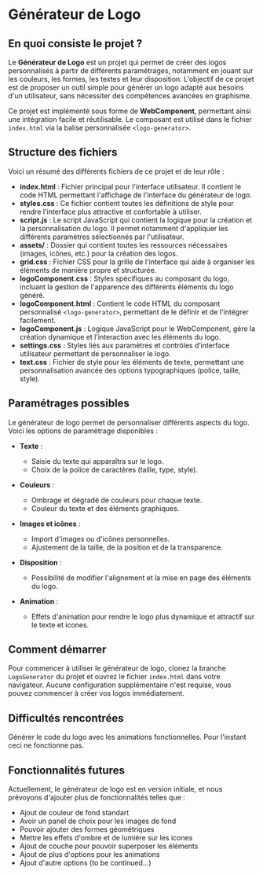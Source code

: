 # Générateur de Logo

## En quoi consiste le projet ?
Le **Générateur de Logo** est un projet qui permet de créer des logos personnalisés à partir de différents paramétrages, notamment en jouant sur les couleurs, les formes, les textes et leur disposition. L'objectif de ce projet est de proposer un outil simple pour générer un logo adapté aux besoins d'un utilisateur, sans nécessiter des compétences avancées en graphisme.

Ce projet est implémenté sous forme de **WebComponent**, permettant ainsi une intégration facile et réutilisable. Le composant est utilisé dans le fichier `index.html` via la balise personnalisée `<logo-generator>`.

## Structure des fichiers
Voici un résumé des différents fichiers de ce projet et de leur rôle :

- **index.html** : Fichier principal pour l'interface utilisateur. Il contient le code HTML permettant l'affichage de l'interface du générateur de logo.
- **styles.css** : Ce fichier contient toutes les définitions de style pour rendre l'interface plus attractive et confortable à utiliser.
- **script.js** : Le script JavaScript qui contient la logique pour la création et la personnalisation du logo. Il permet notamment d'appliquer les différents paramètres sélectionnés par l'utilisateur.
- **assets/** : Dossier qui contient toutes les ressources nécessaires (images, icônes, etc.) pour la création des logos.
- **grid.css** : Fichier CSS pour la grille de l'interface qui aide à organiser les éléments de manière propre et structurée.
- **logoComponent.css** : Styles spécifiques au composant du logo, incluant la gestion de l'apparence des différents éléments du logo généré.
- **logoComponent.html** : Contient le code HTML du composant personnalisé `<logo-generator>`, permettant de le définir et de l'intégrer facilement.
- **logoComponent.js** : Logique JavaScript pour le WebComponent, gère la création dynamique et l'interaction avec les éléments du logo.
- **settings.css** : Styles liés aux paramètres et contrôles d’interface utilisateur permettant de personnaliser le logo.
- **text.css** : Fichier de style pour les éléments de texte, permettant une personnalisation avancée des options typographiques (police, taille, style).

## Paramétrages possibles
Le générateur de logo permet de personnaliser différents aspects du logo. Voici les options de paramétrage disponibles :

- **Texte** : 
  - Saisie du texte qui apparaîtra sur le logo.
  - Choix de la police de caractères (taille, type, style).

- **Couleurs** :
  - Ombrage et dégradé de couleurs pour chaque texte.
  - Couleur du texte et des éléments graphiques.

- **Images et icônes** :
  - Import d'images ou d'icônes personnelles.
  - Ajustement de la taille, de la position et de la transparence.

- **Disposition** :
  - Possibilité de modifier l'alignement et la mise en page des éléments du logo.

- **Animation** :
  - Effets d'animation pour rendre le logo plus dynamique et attractif sur le texte et icones.

## Comment démarrer
Pour commencer à utiliser le générateur de logo, clonez la branche `LogoGenerator` du projet et ouvrez le fichier `index.html` dans votre navigateur. Aucune configuration supplémentaire n'est requise, vous pouvez commencer à créer vos logos immédiatement.

## Difficultés rencontrées
Générer le code du logo avec les animations fonctionnelles. Pour l'instant ceci ne fonctionne pas.

## Fonctionnalités futures
Actuellement, le générateur de logo est en version initiale, et nous prévoyons d'ajouter plus de fonctionnalités telles que :

- Ajout de couleur de fond standart
- Avoir un panel de choix pour les images de fond
- Pouvoir ajouter des formes géométriques
- Mettre les effets d'ombre et de lumière sur les icones
- Ajout de couche pour pouvoir superposer les éléments
- Ajout de plus d'options pour les animations
- Ajout d'autre options (to be continued...)

